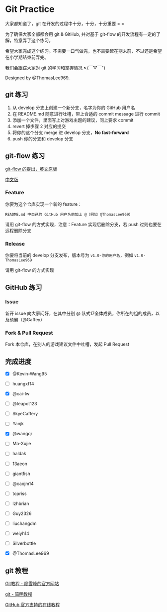 # Git Practice

大家都知道了，git 在开发的过程中十分，十分，十分重要 = =

为了确保大家全部都会用 git & GitHub, 并对基于 git-flow 的开发流程有一定的了解，特意弄了这个练习。

希望大家完成这个练习。不需要一口气做完，也不需要赶在期末前，不过还是希望在小学期结束前弄完。

我们会跟踪大家对 git 的学习和掌握情况 ↖(￣▽￣")

Designed by @ThomasLee969.


## git 练习

1. 从 develop 分支上创建一个新分支，名字为你的 GitHub 用户名
2. 在 README.md 随意进行吐槽，带上合适的 commit message 进行 commit
3. 添加一个文件，里面写上对游戏主题的建议，同上要求 commit
4. revert 掉步骤 2 对应的提交
5. 将你的这个分支 merge 进 develop 分支，**No fast-forward**
6. push 你的分支和 develop 分支


## git-flow 练习

[git-flow 的提出，英文原版](http://nvie.com/posts/a-successful-git-branching-model/)

[中文版](http://www.ruanyifeng.com/blog/2012/07/git.html)

### Feature

你要为这个仓库实现一个新的 feature：

    README.md 中自己的 GitHub 用户名前加上 @（例如 @ThomasLee969）

请用 git-flow 的方式实现，注意：Feature 实现后删除分支，若 push 过则也要在远程删除分支

### Release

你要将当前的 develop 分支发布，版本号为 `v1.0-你的用户名`，例如 `v1.0-ThomasLee969`

请用 git-flow 的方式实现

## GitHub 练习

### Issue

新开 issue 向大家问好，在其中分别 @ 队式17全体成员，你所在的组的成员，以及硕霸（@Gaffey）

### Fork & Pull Request

Fork 本仓库，在别人的游戏建议文件中吐槽，发起 Pull Request


## 完成进度

- [x] @Kevin-Wang95
- [ ] huangxf14
- [x] @cai-lw
- [ ] @teapot123
- [ ] SkyeCaffery
- [ ] Yanjk
- [x] @wangqr
- [ ] Ma-Xujie
- [ ] haldak
- [ ] 13aeon
- [ ] giantfish
- [ ] @caojm14
- [ ] topriss
- [ ] lzhbrian
- [ ] Guy2326
- [ ] liuchangdm
- [ ] weiyh14
- [ ] Silverbottle
- [x] @ThomasLee969


## git 教程

[Git教程 - 廖雪峰的官方网站](http://www.liaoxuefeng.com/wiki/0013739516305929606dd18361248578c67b8067c8c017b000)

[git - 简明教程](http://rogerdudler.github.io/git-guide/index.zh.html)

[GitHub 官方支持的在线教程](https://try.github.io)
